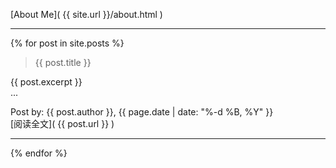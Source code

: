 [About Me]( {{ site.url }}/about.html )

------------

{% for post in site.posts %}
> {{ post.title }}

{{ post.excerpt }}  
...

Post by: {{ post.author }}, {{ page.date | date: "%-d %B, %Y" }}  
[阅读全文]( {{ post.url }} )

------------------
{% endfor %}
